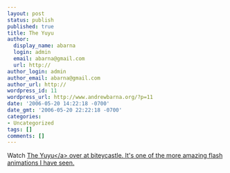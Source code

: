 ```yaml
---
layout: post
status: publish
published: true
title: The Yuyu
author:
  display_name: abarna
  login: admin
  email: abarna@gmail.com
  url: http://
author_login: admin
author_email: abarna@gmail.com
author_url: http://
wordpress_id: 11
wordpress_url: http://www.andrewbarna.org/?p=11
date: '2006-05-20 14:22:18 -0700'
date_gmt: '2006-05-20 22:22:18 -0700'
categories:
- Uncategorized
tags: []
comments: []
---
```

<p>Watch <a href="http:&#47;&#47;www.biteycastle.com&#47;theYuyu.html" >The Yuyu<&#47;a> over at biteycastle. It's one of the more amazing flash animations I have seen.</p>
